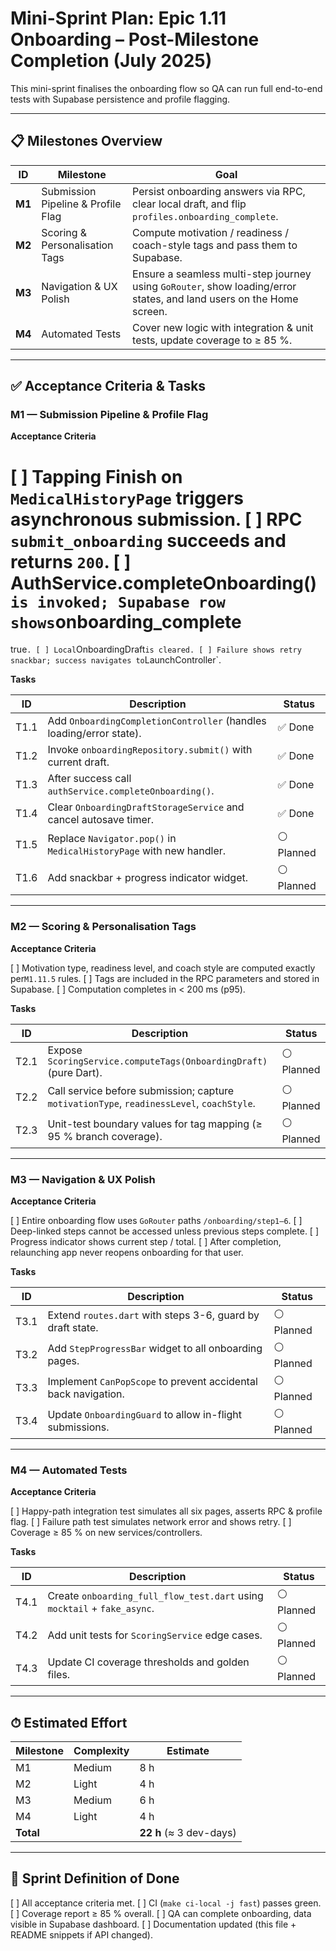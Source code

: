 # Mini-Sprint Plan: Epic 1.11 Onboarding – Post-Milestone Completion (July 2025)

This mini-sprint finalises the onboarding flow so QA can run full end-to-end
tests with Supabase persistence and profile flagging.

---

## 📋 Milestones Overview

| ID     | Milestone                          | Goal                                                                                                                 |
| ------ | ---------------------------------- | -------------------------------------------------------------------------------------------------------------------- |
| **M1** | Submission Pipeline & Profile Flag | Persist onboarding answers via RPC, clear local draft, and flip `profiles.onboarding_complete`.                      |
| **M2** | Scoring & Personalisation Tags     | Compute motivation / readiness / coach-style tags and pass them to Supabase.                                         |
| **M3** | Navigation & UX Polish             | Ensure a seamless multi-step journey using `GoRouter`, show loading/error states, and land users on the Home screen. |
| **M4** | Automated Tests                    | Cover new logic with integration & unit tests, update coverage to ≥ 85 %.                                            |

---

## ✅ Acceptance Criteria & Tasks

### M1 — Submission Pipeline & Profile Flag

**Acceptance Criteria**

# [ ] Tapping **Finish** on `MedicalHistoryPage` triggers asynchronous submission. [ ] RPC `submit_onboarding` succeeds and returns `200`. [ ] AuthService.completeOnboarding()`is invoked; Supabase row shows`onboarding_complete

true`.
[ ] Local`OnboardingDraft`is cleared.
[ ] Failure shows retry snackbar; success navigates to`LaunchController`.

**Tasks**

| ID   | Description                                                         | Status     |
| ---- | ------------------------------------------------------------------- | ---------- |
| T1.1 | Add `OnboardingCompletionController` (handles loading/error state). | ✅ Done    |
| T1.2 | Invoke `onboardingRepository.submit()` with current draft.          | ✅ Done    |
| T1.3 | After success call `authService.completeOnboarding()`.              | ✅ Done    |
| T1.4 | Clear `OnboardingDraftStorageService` and cancel autosave timer.    | ✅ Done    |
| T1.5 | Replace `Navigator.pop()` in `MedicalHistoryPage` with new handler. | ⚪ Planned |
| T1.6 | Add snackbar + progress indicator widget.                           | ⚪ Planned |

---

### M2 — Scoring & Personalisation Tags

**Acceptance Criteria**

[ ] Motivation type, readiness level, and coach style are computed exactly
per`M1.11.5` rules. [ ] Tags are included in the RPC parameters and stored in
Supabase. [ ] Computation completes in < 200 ms (p95).

**Tasks**

| ID   | Description                                                                               | Status     |
| ---- | ----------------------------------------------------------------------------------------- | ---------- |
| T2.1 | Expose `ScoringService.computeTags(OnboardingDraft)` (pure Dart).                         | ⚪ Planned |
| T2.2 | Call service before submission; capture `motivationType`, `readinessLevel`, `coachStyle`. | ⚪ Planned |
| T2.3 | Unit-test boundary values for tag mapping (≥ 95 % branch coverage).                       | ⚪ Planned |

---

### M3 — Navigation & UX Polish

**Acceptance Criteria**

[ ] Entire onboarding flow uses `GoRouter` paths `/onboarding/step1–6`. [ ]
Deep-linked steps cannot be accessed unless previous steps complete. [ ]
Progress indicator shows current step / total. [ ] After completion, relaunching
app never reopens onboarding for that user.

**Tasks**

| ID   | Description                                                    | Status     |
| ---- | -------------------------------------------------------------- | ---------- |
| T3.1 | Extend `routes.dart` with steps 3-6, guard by draft state.     | ⚪ Planned |
| T3.2 | Add `StepProgressBar` widget to all onboarding pages.          | ⚪ Planned |
| T3.3 | Implement `CanPopScope` to prevent accidental back navigation. | ⚪ Planned |
| T3.4 | Update `OnboardingGuard` to allow in-flight submissions.       | ⚪ Planned |

---

### M4 — Automated Tests

**Acceptance Criteria**

[ ] Happy-path integration test simulates all six pages, asserts RPC & profile
flag. [ ] Failure path test simulates network error and shows retry. [ ]
Coverage ≥ 85 % on new services/controllers.

**Tasks**

| ID   | Description                                                              | Status     |
| ---- | ------------------------------------------------------------------------ | ---------- |
| T4.1 | Create `onboarding_full_flow_test.dart` using `mocktail` + `fake_async`. | ⚪ Planned |
| T4.2 | Add unit tests for `ScoringService` edge cases.                          | ⚪ Planned |
| T4.3 | Update CI coverage thresholds and golden files.                          | ⚪ Planned |

---

## ⏱ Estimated Effort

| Milestone | Complexity | Estimate                |
| --------- | ---------- | ----------------------- |
| M1        | Medium     | 8 h                     |
| M2        | Light      | 4 h                     |
| M3        | Medium     | 6 h                     |
| M4        | Light      | 4 h                     |
| **Total** |            | **22 h** (≈ 3 dev-days) |

---

## 🚀 Sprint Definition of Done

[ ] All acceptance criteria met. [ ] CI (`make ci-local -j fast`) passes green.
[ ] Coverage report ≥ 85 % overall. [ ] QA can complete onboarding, data visible
in Supabase dashboard. [ ] Documentation updated (this file + README snippets if
API changed).
